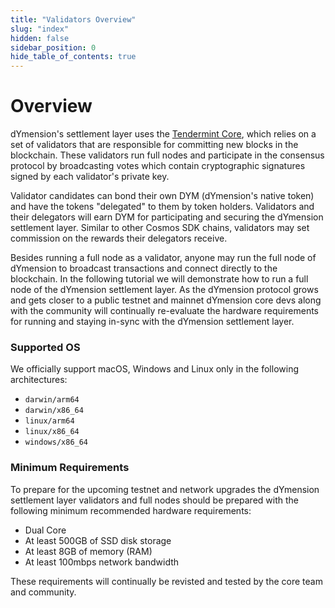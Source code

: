 ```yaml
---
title: "Validators Overview"
slug: "index"
hidden: false
sidebar_position: 0
hide_table_of_contents: true
---
```


# Overview

dYmension's settlement layer uses the [Tendermint Core](https://github.com/tendermint/tendermint/blob/master/docs/introduction/what-is-tendermint.md), which relies on a set of validators that are responsible for committing new blocks in the blockchain. These validators run full nodes and participate in the consensus protocol by broadcasting votes which contain cryptographic signatures signed by each validator's private key.

Validator candidates can bond their own DYM (dYmension's native token) and have the tokens "delegated" to them by token holders. Validators and their delegators will earn DYM for participating and securing the dYmension settlement layer. Similar to other Cosmos SDK chains, validators may set commission on the rewards their delegators receive.

Besides running a full node as a validator, anyone may run the full node of dYmension to broadcast transactions and connect directly to the blockchain. In the following tutorial we will demonstrate how to run a full node of the dYmension settlement layer. As the dYmension protocol grows and gets closer to a public testnet and mainnet dYmension core devs along with the community will continually re-evaluate the hardware requirements for running and staying in-sync with the dYmension settlement layer.

### Supported OS

We officially support macOS, Windows and Linux only in the following architectures:

- `darwin/arm64`
- `darwin/x86_64`
- `linux/arm64`
- `linux/x86_64`
- `windows/x86_64`

### Minimum Requirements

To prepare for the upcoming testnet and network upgrades the dYmension settlement layer validators and full nodes should be prepared with the following minimum recommended hardware requirements:

- Dual Core
- At least 500GB of SSD disk storage
- At least 8GB of memory (RAM)
- At least 100mbps network bandwidth

These requirements will continually be revisted and tested by the core team and community.
